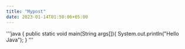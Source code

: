 ```yaml
---
title: "Mypost"
date: 2023-01-14T01:50:06+05:00
---
```


'''java
{
public static void main(String args[]){
System.out.println("Hello Java");
}
'''
